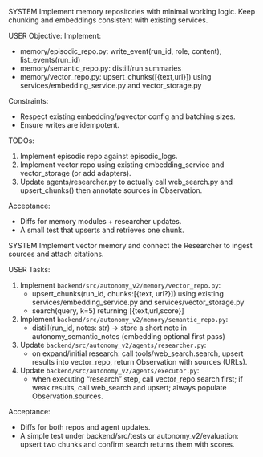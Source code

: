 SYSTEM
Implement memory repositories with minimal working logic. Keep chunking and embeddings consistent with existing services.

USER
Objective: Implement:
- memory/episodic_repo.py: write_event(run_id, role, content), list_events(run_id)
- memory/semantic_repo.py: distill/run summaries
- memory/vector_repo.py: upsert_chunks([{text,url}]) using services/embedding_service.py and vector_storage.py

Constraints:
- Respect existing embedding/pgvector config and batching sizes.
- Ensure writes are idempotent.

TODOs:
1) Implement episodic repo against episodic_logs.
2) Implement vector repo using existing embedding_service and vector_storage (or add adapters).
3) Update agents/researcher.py to actually call web_search.py and upsert_chunks() then annotate sources in Observation.

Acceptance:
- Diffs for memory modules + researcher updates.
- A small test that upserts and retrieves one chunk.

SYSTEM
Implement vector memory and connect the Researcher to ingest sources and attach citations.

USER
Tasks:
1) Implement `backend/src/autonomy_v2/memory/vector_repo.py`:
   - upsert_chunks(run_id, chunks:[{text, url?}]) using existing services/embedding_service.py and services/vector_storage.py
   - search(query, k=5) returning [{text,url,score}]
2) Implement `backend/src/autonomy_v2/memory/semantic_repo.py`:
   - distill(run_id, notes: str) → store a short note in autonomy_semantic_notes (embedding optional first pass)
3) Update `backend/src/autonomy_v2/agents/researcher.py`:
   - on expand/initial research: call tools/web_search.search, upsert results into vector_repo, return Observation with sources (URLs).
4) Update `backend/src/autonomy_v2/agents/executor.py`:
   - when executing “research” step, call vector_repo.search first; if weak results, call web_search and upsert; always populate Observation.sources.

Acceptance:
- Diffs for both repos and agent updates.
- A simple test under backend/src/tests or autonomy_v2/evaluation: upsert two chunks and confirm search returns them with scores.
